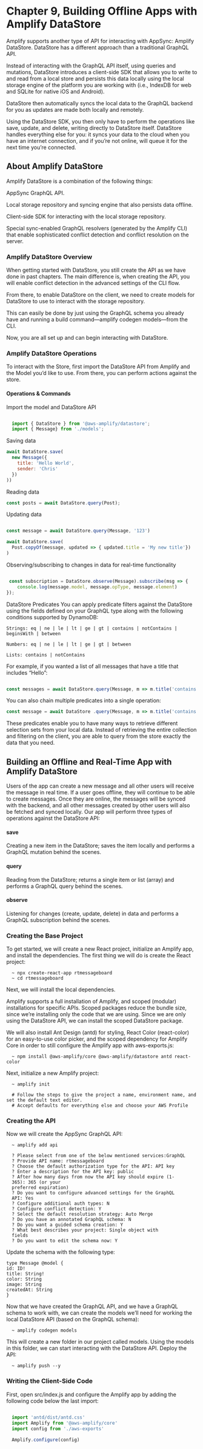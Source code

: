 
# Chapter 9, Building Offline Apps with Amplify DataStore

Amplify supports another type of API for interacting with AppSync: Amplify DataStore. DataStore has a different approach than a traditional GraphQL API.

Instead of interacting with the GraphQL API itself, using queries and mutations, DataStore introduces a client-side SDK that allows you to write to and read from a local store and persists this data locally using the local storage engine of the platform you are working with (i.e., IndexDB for web and SQLite for native iOS and Android).

DataStore then automatically syncs the local data to the GraphQL backend for you as updates are made both locally and remotely.

Using the DataStore SDK, you then only have to perform the
operations like save, update, and delete, writing directly to DataStore
itself. DataStore handles everything else for you: it syncs your data to
the cloud when you have an internet connection, and if you’re not
online, will queue it for the next time you’re connected.

## About Amplify DataStore

Amplify DataStore is a combination of the following things:

AppSync GraphQL API.

Local storage repository and syncing engine that also persists data offline.

Client-side SDK for interacting with the local storage repository.

Special sync-enabled GraphQL resolvers (generated by the Amplify CLI) that enable sophisticated conflict detection and conflict resolution on the server.

### Amplify DataStore Overview

When getting started with DataStore, you still create the API as we have done in past chapters. The main difference is, when creating the
API, you will enable conflict detection in the advanced settings of the CLI flow.

From there, to enable DataStore on the client, we need to create
models for DataStore to use to interact with the storage repository.

This can easily be done by just using the GraphQL schema you
already have and running a build command—amplify codegen
models—from the CLI.


Now, you are all set up and can begin interacting with DataStore.

### Amplify DataStore Operations

To interact with the Store, first import the DataStore API from Amplify and the Model you’d like to use. From there, you can perform actions against the store.


#### Operations & Commands

Import the model and DataStore
API

```javascript

  import { DataStore } from '@aws-amplify/datastore';
  import { Message} from './models'; 

```

Saving data

```javascript
await DataStore.save(
  new Message({
    title: 'Hello World',
    sender: 'Chris'
  })
))

```

Reading data 

```javascript 
const posts = await DataStore.query(Post); 
```

Updating data 

```javascript

const message = await DataStore.query(Message, '123')

await DataStore.save(
  Post.copyOf(message, updated => { updated.title = 'My new title'})
)

```

Observing/subscribing to changes in data for real-time functionality

```javascript

 const subscription = DataStore.observe(Message).subscribe(msg => {
    console.log(message.model, message.opType, message.element)
});
```

DataStore Predicates
You can apply predicate filters against the DataStore using the fields
defined on your GraphQL type along with the following conditions
supported by DynamoDB:
```
Strings: eq | ne | le | lt | ge | gt | contains | notContains | beginsWith | between

Numbers: eq | ne | le | lt | ge | gt | between

Lists: contains | notContains

```

For example, if you wanted a list of all messages that have a title
that includes “Hello”:

```javascript

const messages = await DataStore.query(Message, m => m.title('contains', 'Hello'))

```

You can also chain multiple predicates into a single operation:

```js
const message = await DataStore .query(Message, m => m.title('contains', 'Hello').sender('eq', 'Chris'))
```

These predicates enable you to have many ways to retrieve different selection sets from your local data. Instead of retrieving the entire collection and filtering on the client, you are able to query from the store exactly the data that you need.


## Building an Offline and Real-Time App with Amplify DataStore

Users of the app can create a new message and all other users will
receive the message in real time. If a user goes offline, they will
continue to be able to create messages. Once they are online, the
messages will be synced with the backend, and all other messages
created by other users will also be fetched and synced locally.
Our app will perform three types of operations against the DataStore
API:

#### save
Creating a new item in the DataStore; saves the item locally and
performs a GraphQL mutation behind the scenes.

#### query
Reading from the DataStore; returns a single item or list (array)
and performs a GraphQL query behind the scenes.

#### observe
Listening for changes (create, update, delete) in data and performs
a GraphQL subscription behind the scenes.


### Creating the Base Project

To get started, we will create a new React project, initialize an
Amplify app, and install the dependencies.
The first thing we will do is create the React project:

```
  ~ npx create-react-app rtmessageboard
  ~ cd rtmessageboard
```

Next, we will install the local dependencies.

Amplify supports a full installation of Amplify, and scoped (modular)
installations for specific APIs. Scoped packages reduce the bundle
size, since we’re installing only the code that we are using. Since we
are only using the DataStore API, we can install the scoped DataStore
package.

We will also install Ant Design (antd) for styling, React Color
(react-color) for an easy-to-use color picker, and the scoped
dependency for Amplify Core in order to still configure the Amplify
app with aws-exports.js:

```
  ~ npm install @aws-amplify/core @aws-amplify/datastore antd react-color
```

Next, initialize a new Amplify project:

```
  ~ amplify init

  # Follow the steps to give the project a name, environment name, and set the default text editor.
  # Accept defaults for everything else and choose your AWS Profile
```

### Creating the API

Now we will create the AppSync GraphQL API:

```
  ~ amplify add api

  ? Please select from one of the below mentioned services:GraphQL
  ? Provide API name: rtmessageboard
  ? Choose the default authorization type for the API: API key
  ? Enter a description for the API key: public
  ? After how many days from now the API key should expire (1-
  365): 365 (or your
  preferred expiration)
  ? Do you want to configure advanced settings for the GraphQL
  API: Yes
  ? Configure additional auth types: N
  ? Configure conflict detection: Y
  ? Select the default resolution strategy: Auto Merge
  ? Do you have an annotated GraphQL schema: N
  ? Do you want a guided schema creation: Y
  ? What best describes your project: Single object with
  fields
  ? Do you want to edit the schema now: Y
```

Update the schema with the following type:

```gql
type Message @model {
id: ID!
title: String!
color: String
image: String
createdAt: String
}
```

Now that we have created the GraphQL API, and we have a GraphQL schema to work with, we can create the models we’ll need for working the local DataStore API (based on the GraphQL schema):

```
  ~ amplify codegen models
```


This will create a new folder in our project called models. Using the models in this folder, we can start interacting with the DataStore API. Deploy the API:

```
  ~ amplify push --y
```

### Writing the Client-Side Code

First, open src/index.js and configure the Amplify app by adding the following code below the last import:

```jsx
  
  import 'antd/dist/antd.css'
  import Amplify from '@aws-amplify/core'
  import config from './aws-exports'

  Amplify.configure(config)
```

